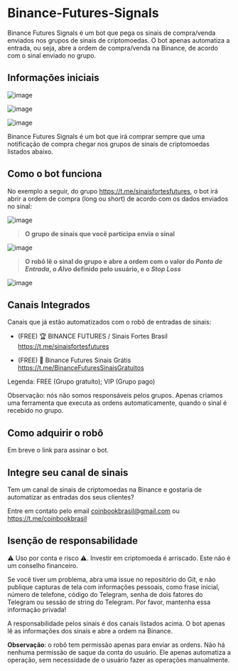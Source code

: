 # Binance-Futures-Signals

Binance Futures Signals é um bot que pega os sinais de compra/venda enviados nos grupos de sinais de criptomoedas. O bot apenas automatiza a entrada, ou seja, abre a ordem de compra/venda na Binance, de acordo com o sinal enviado no grupo.


## Informações iniciais

![image](https://user-images.githubusercontent.com/54438080/170999222-df6f5475-5e5b-410e-a708-1737b6b32f99.png)

![image](https://user-images.githubusercontent.com/54438080/170999260-f06115e9-1762-4047-b9a1-6fd1daddaadf.png)

![image](https://user-images.githubusercontent.com/54438080/170999277-36f224f6-a4ed-4d5b-b81c-c2fbf3d09281.png)


Binance Futures Signals é um bot que irá comprar sempre que uma notificação de compra chegar nos grupos de sinais de criptomoedas listados abaixo.

## Como o bot funciona

No exemplo a seguir, do grupo https://t.me/sinaisfortesfutures, o bot irá abrir a ordem de compra (long ou short) de acordo com os dados enviados no sinal:

![image](https://user-images.githubusercontent.com/54438080/170877075-17a149ed-8b23-45b9-a65c-b9eb809a649d.png)

> **O grupo de sinais que você participa envia o sinal**
  

![image](https://user-images.githubusercontent.com/54438080/170877094-288ed57c-15e8-40b8-981b-bedda9748340.png)

> **O robô lê o sinal do grupo e abre a ordem com o valor do *Ponto de Entrada*, o *Alvo* definido pelo usuário, e o *Stop Loss***
  
  

![image](https://user-images.githubusercontent.com/54438080/170876968-cc1ee35b-9b9f-424f-82bc-790336bf705f.png)



## Canais Integrados
Canais que já estão automatizados com o robô de entradas de sinais:

- (FREE) 🏆 BINANCE FUTURES / Sinais Fortes Brasil https://t.me/sinaisfortesfutures

- (FREE) 🤑 Binance Futures Sinais Grátis https://t.me/BinanceFuturesSinaisGratuitos 

Legenda: FREE (Grupo gratuíto); VIP (Grupo pago)

Observação: nós não somos responsáveis pelos grupos. Apenas criamos uma ferramenta que executa as ordens automaticamente, quando o sinal é recebido no grupo.

## Como adquirir o robô
Em breve o link para assinar o bot.


## Integre seu canal de sinais

Tem um canal de sinais de criptomoedas na Binance e gostaria de automatizar as entradas dos seus clientes? 

Entre em contato pelo email coinbookbrasil@gmail.com ou https://t.me/coinbookbrasil

  
  

## Isenção de responsabilidade

⚠️ Uso por conta e risco ⚠️. Investir em criptomoeda é arriscado. Este não é um conselho financeiro.

  

Se você tiver um problema, abra uma issue no repositório do Git, e não publique capturas de tela com informações pessoais, como frase inicial, número de telefone, código do Telegram, senha de dois fatores do Telegram ou sessão de string do Telegram. Por favor, mantenha essa informação privada!

  

A responsabilidade pelos sinais é dos canais listados acima. O bot apenas lê as informações dos sinais e abre a ordem na Binance.

  

**Observação**: o robô tem permissão apenas para enviar as ordens. Não há nenhuma permissão de saque da conta do usuário. Ele apenas automatiza a operação, sem necessidade de o usuário fazer as operações manualmente.
